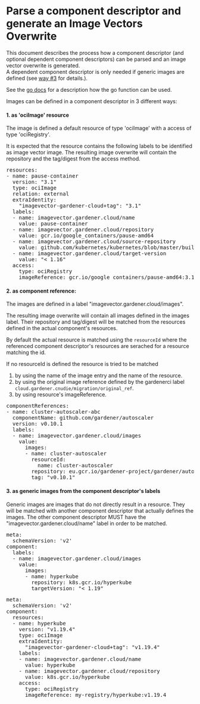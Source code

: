 # Parse a component descriptor and generate an Image Vectors Overwrite

This document describes the process how a component descriptor (and optional dependent component descriptors) can be parsed and an image vector overwrite is generated.<br>
A dependent component descriptor is only needed if generic images are defined (see [way #3](#3-as-generic-images-from-the-component-descriptors-labels) for details.).

See the [go docs](https://github.com/gardener/image-vector/blob/main/pkg/overwrite.go#L100) for a description how the go function can be used.

Images can be defined in a component descriptor in 3 different ways:

#### 1. as 'ociImage' resource
   
The image is defined a default resource of type 'ociImage' with a access of type 'ociRegistry'.
   
It is expected that the resource contains the following labels to be identified as image vector image.
The resulting image overwrite will contain the repository and the tag/digest from the access method.
<pre>
resources:
- name: pause-container
  version: "3.1"
  type: ociImage
  relation: external
  extraIdentity:
    "imagevector-gardener-cloud+tag": "3.1"
  labels:
  - name: imagevector.gardener.cloud/name
    value: pause-container
  - name: imagevector.gardener.cloud/repository
    value: gcr.io/google_containers/pause-amd64
  - name: imagevector.gardener.cloud/source-repository
    value: github.com/kubernetes/kubernetes/blob/master/build/pause/Dockerfile
  - name: imagevector.gardener.cloud/target-version
    value: "< 1.16"
  access:
    type: ociRegistry
    imageReference: gcr.io/google_containers/pause-amd64:3.1
</pre>

#### 2. as component reference: 

The images are defined in a label "imagevector.gardener.cloud/images".

The resulting image overwrite will contain all images defined in the images label.
Their repository and tag/digest will be matched from the resources defined in the actual component's resources.

By default the actual resource is matched using the `resourceId` where the referenced component descriptor's resources are serached for a resource matching the id.

If no resourceId is defined the resource is tried to be matched
1. by using the name of the image entry and the name of the resource.
2. by using the original image reference defined by the gardenerci label `cloud.gardener.cnudie/migration/original_ref`.
2. by using resource's imageReference.

<pre>
componentReferences:
- name: cluster-autoscaler-abc
  componentName: github.com/gardener/autoscaler
  version: v0.10.1
  labels:
  - name: imagevector.gardener.cloud/images
    value:
      images:
      - name: cluster-autoscaler
        resourceId:
          name: cluster-autoscaler
        repository: eu.gcr.io/gardener-project/gardener/autoscaler/cluster-autoscaler
        tag: "v0.10.1"
</pre>

#### 3. as **generic images** from the component descriptor's labels

Generic images are images that do not directly result in a resource.
They will be matched with another component descriptor that actually defines the images.
The other component descriptor MUST have the "imagevector.gardener.cloud/name" label in order to be matched.

<pre>
meta:
  schemaVersion: 'v2'
component:
  labels:
  - name: imagevector.gardener.cloud/images
    value:
      images:
      - name: hyperkube
        repository: k8s.gcr.io/hyperkube
        targetVersion: "< 1.19"
</pre>

<pre>
meta:
  schemaVersion: 'v2'
component:
  resources:
  - name: hyperkube
    version: "v1.19.4"
    type: ociImage
    extraIdentity:
      "imagevector-gardener-cloud+tag": "v1.19.4"
    labels:
    - name: imagevector.gardener.cloud/name
      value: hyperkube
    - name: imagevector.gardener.cloud/repository
      value: k8s.gcr.io/hyperkube
    access:
	  type: ociRegistry
	  imageReference: my-registry/hyperkube:v1.19.4
</pre>
